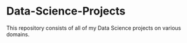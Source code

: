 # Data-Science-Projects
This repository consists of all of my Data Science projects on various domains.
